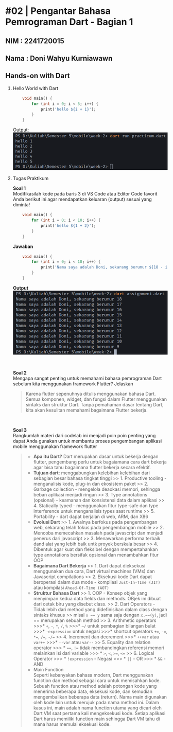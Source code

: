 # #02 | Pengantar Bahasa Pemrograman Dart - Bagian 1

## NIM : 2241720015

## Nama : Doni Wahyu Kurniawawn

## Hands-on with Dart

1. Hello World with Dart

    ```dart
        void main() {
            for (int i = 0; i < 5; i++) {
                print('hello ${i + 1}');
            }
        }

    ```

    Output:\
    ![anu](./docs/1.png)

2. Tugas Praktikum

    **Soal 1**\
    Modifikasilah kode pada baris 3 di VS Code atau Editor Code favorit Anda berikut ini agar mendapatkan keluaran (output) sesuai yang diminta!

    ```dart
        void main() {
            for (int i = 0; i < 10; i++) {
                print('hello ${1 + 2}');
            }
        }
    ```

    **Jawaban**

    ```dart
        void main() {
            for (int i = 0; i < 10; i++) {
                print('Nama saya adalah Doni, sekarang berumur ${18 - i}');
            }
        }
    ```

    **Output**\
    ![jawaban](./docs/2.png)

    <p>&nbsp;</p>

    **Soal 2**\
    Mengapa sangat penting untuk memahami bahasa pemrograman Dart sebelum kita menggunakan framework Flutter? Jelaskan
    > Karena flutter sepenuhnya ditulis menggunakan bahasa Dart. Semua komponen, widget, dan fungsi dalam Flutter menggunakan sintaks dan struktur Dart. Tanpa pemahaman dasar tentang Dart, kita akan kesulitan memahami bagaimana Flutter bekerja.

    <p>&nbsp;</p>

    **Soal 3**\
    Rangkumlah materi dari codelab ini menjadi poin poin penting yang dapat Anda gunakan untuk membantu proses pengembangan aplikasi mobile menggunakan framework flutter
    > * **Apa itu Dart?** Dart merupakan dasar untuk bekerja dengan flutter, pengembang perlu untuk bagaiamana cara dart bekerja agar bisa tahu bagaimana flutter bekerja secara efektif.
    > * **Tujuan dart**: menggabungkan kelebihan kelebihan dari sebagian besar bahasa tingkat tinggi
        >> 1. Productive tooling - menganalisis kode, plug-in dan ekosistem paket
        >> 2. Garbage collection - mengelola deaokasi memori, sehingga beban aplikasi menjadi ringan
        >> 3. Type annotations (opsional) - keamanan dan konsistensi data dalam aplikasi
        >> 4. Statically typed - menggunakan fitur type-safe dan type interference untuk menganalisis types saat runtime
        >> 5. Portability - dart dapat berjalan di web, ARM, dan X86
    > * **Evolusi Dart**
        >> 1. Awalnya berfokus pada pengembangan web, sekarang telah fokus pada pengembangan mobile
        >> 2. Mencoba memecahkan masalah pada javascript dan menjadi penerus dari javascript
        >> 3. Menawarkan performa terbaik dand alat yang lebih baik untk proyek berskala besar
        >> 4. Dibentuk agar kuat dan fleksibel dengan mempertahankan type annotations bersifak opsional dan menambahkan fitur OOP
    > * **Bagaimana Dart Bekerja**
        >> 1. Dart dapat dieksekusi menggunakan dua cara, Dart virtual machines (VMs) dan Javascript compilations
        >> 2. Eksekusi kode Dart dapat beroperasi dalam dua mode - kompilasi `Just-In-TIme (JIT)` atau kompilasi `Ahead-Of-Time (AOT)`
    > * **Struktur Bahasa Dart**
        >> 1. OOP - Konsep objek yang menyimpan kedua data fields dan methods.  OBjek ini dibuat dari cetak biru yang disebut class.
        >> 2. Dart Operators - Tidak lebih dari method yang didefinisikan dalam class dengan sintaks khusus
        >> misal `x == y` sama saja dengan `x.==(y)`, jadi == merupakan sebuah method
        >> 3. Arithmetic operators
            >>>* `+`, `-`, `*`, `/`, `%`
            >>>* `~/` untuk pembagian bilangan bulat
            >>>* `-expression` untuk negasi
            >>>* shortcut operators `+=`, `-=`, `*=`, `/=`, `~/=`
        >> 4. Increment dan decrement
            >>>* `++var` atau `var++`
            >>>* `--var` atau `var--`
        >> 5. Equality dan relation operator
            >>> * `==`, `!=` tidak membandingkan referensi memori melainkan isi dari variable
            >>> * `>`, `<`, `>=`, `<=`
        >> 6. Logical Operator
            >>> * `!expression` - Negasi
            >>> * `||` - OR
            >>> * `&&` - AND
    > * Main Function\
    Seperti kebanyakan bahasa modern, Dart menggunakan function dan method sebagai cara untuk memisahkan kode. Sebuah function atau method adalah potongan kode yang menerima beberapa data, eksekusi kode, dan kemudian mengembalikan beberapa data (return).
    Nama main digunakan oleh kode lain untuk merujuk pada nama method ini. Dalam kasus ini, main adalah nama function utama yang dicari oleh Dart VM saat pertama kali mengeksekusi kode. Setiap aplikasi Dart harus memiliki function main sehingga Dart VM tahu di mana harus memulai eksekusi kode.
